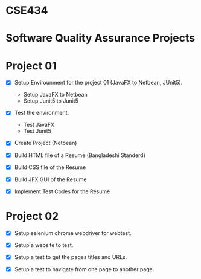 # CSE434
# Software Quality Assurance Projects

# Project 01 
- [x] Setup Envirounment for the project 01 (JavaFX to Netbean, JUnit5).
  - Setup JavaFX to Netbean
  - Setup Junit5 to Junit5
- [X] Test the environment.
  - Test JavaFX 
  - Test Junit5
- [X] Create Project (Netbean)
- [X] Build HTML file of a Resume (Bangladeshi Standerd)
- [X] Build CSS file of the Resume
- [X] Build JFX GUI of the Resume
- [X] Implement Test Codes for the Resume


# Project 02
- [X] Setup selenium chrome webdriver for webtest.
- [X] Setup a website to test.
- [X] Setup a test to get the pages titles and URLs.
- [X] Setup a test to navigate from one page to another page.

